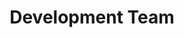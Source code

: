 ---
name: Abdullah
title: Development Team
tags:
  - development
picture: ../../images/team/Ta11yCat.png
---